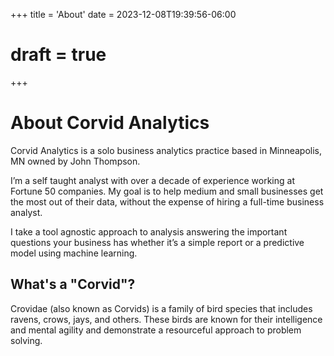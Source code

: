 +++
title = 'About'
date = 2023-12-08T19:39:56-06:00
# draft = true
+++

# About Corvid Analytics

Corvid Analytics is a solo business analytics practice based in Minneapolis, MN owned by John Thompson.

I’m a self taught analyst with over a decade of experience working at Fortune 50 companies. My goal is to help medium and small businesses get the most out of their data, without the expense of hiring a full-time business analyst.

I take a tool agnostic approach to analysis answering  the important questions your business has whether it’s a simple report or a predictive model using machine learning.

## What's a "Corvid"?

Crovidae (also known as Corvids) is a family of bird species that includes ravens, crows, jays, and others. These birds are known for their intelligence and mental agility and demonstrate a resourceful approach to problem solving.
